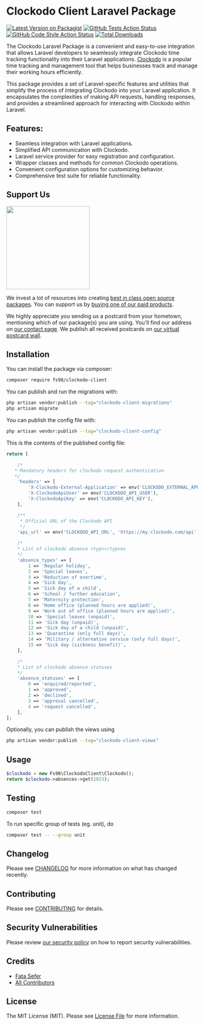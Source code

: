 # Clockodo Client Laravel Package

[![Latest Version on Packagist](https://img.shields.io/packagist/v/fs98/clockodo-client.svg?style=flat-square)](https://packagist.org/packages/fs98/clockodo-client)
[![GitHub Tests Action Status](https://img.shields.io/github/actions/workflow/status/fs98/clockodo-client/run-tests.yml?branch=main&label=tests&style=flat-square)](https://github.com/fs98/clockodo-client/actions?query=workflow%3Arun-tests+branch%3Amain)
[![GitHub Code Style Action Status](https://img.shields.io/github/actions/workflow/status/fs98/clockodo-client/fix-php-code-style-issues.yml?branch=main&label=code%20style&style=flat-square)](https://github.com/fs98/clockodo-client/actions?query=workflow%3A"Fix+PHP+code+style+issues"+branch%3Amain)
[![Total Downloads](https://img.shields.io/packagist/dt/fs98/clockodo-client.svg?style=flat-square)](https://packagist.org/packages/fs98/clockodo-client)

The Clockodo Laravel Package is a convenient and easy-to-use integration that allows Laravel developers to seamlessly integrate Clockodo time tracking functionality into their Laravel applications. [Clockodo](https://www.clockodo.com/en/) is a popular time tracking and management tool that helps businesses track and manage their working hours efficiently.

This package provides a set of Laravel-specific features and utilities that simplify the process of integrating Clockodo into your Laravel application. It encapsulates the complexities of making API requests, handling responses, and provides a streamlined approach for interacting with Clockodo within Laravel.

## Features:

-   Seamless integration with Laravel applications.
-   Simplified API communication with Clockodo.
-   Laravel service provider for easy registration and configuration.
-   Wrapper classes and methods for common Clockodo operations.
-   Convenient configuration options for customizing behavior.
-   Comprehensive test suite for reliable functionality.

## Support Us

[<img src="https://raw.githubusercontent.com/spatie/.github/main/docs/images/spatie.png" width="219px" />](https://spatie.be/github-ad-click/clockodo-client)

We invest a lot of resources into creating [best in class open source packages](https://spatie.be/open-source). You can support us by [buying one of our paid products](https://spatie.be/open-source/support-us).

We highly appreciate you sending us a postcard from your hometown, mentioning which of our package(s) you are using. You'll find our address on [our contact page](https://spatie.be/about-us). We publish all received postcards on [our virtual postcard wall](https://spatie.be/open-source/postcards).

## Installation

You can install the package via composer:

```bash
composer require fs98/clockodo-client
```

You can publish and run the migrations with:

```bash
php artisan vendor:publish --tag="clockodo-client-migrations"
php artisan migrate
```

You can publish the config file with:

```bash
php artisan vendor:publish --tag="clockodo-client-config"
```

This is the contents of the published config file:

```php
return [

    /*
   * Mandatory headers for clockodo request authentication
   */
    'headers' => [
        'X-Clockodo-External-Application' => env('CLOCKODO_EXTERNAL_APPLICATION'),
        'X-ClockodoApiUser' => env('CLOCKODO_API_USER'),
        'X-ClockodoApiKey' => env('CLOCKODO_API_KEY'),
    ],

    /**
     * Official URL of the Clockodo API
     */
    'api_url' => env('CLOCKODO_API_URL', 'https://my.clockodo.com/api'),

    /*
    * List of clockodo absence <typ></typ>es
    */
    'absence_types' => [
        1 => 'Regular holiday',
        2 => 'Special leaves',
        3 => 'Reduction of overtime',
        4 => 'Sick day',
        5 => 'Sick day of a child',
        6 => 'School / further education',
        7 => 'Maternity protection',
        8 => 'Home office (planned hours are applied)',
        9 => 'Work out of office (planned hours are applied)',
        10 => 'Special leaves (unpaid)',
        11 => 'Sick day (unpaid)',
        12 => 'Sick day of a child (unpaid)',
        13 => 'Quarantine (only full days)',
        14 => 'Military / alternative service (only full days)',
        15 => 'Sick day (sickness benefit)',
    ],

    /*
    * List of clockodo absence statuses
    */
    'absence_statuses' => [
        0 => 'enquired/reported',
        1 => 'approved',
        2 => 'declined',
        3 => 'approval cancelled',
        4 => 'request cancelled',
    ],
];
```

Optionally, you can publish the views using

```bash
php artisan vendor:publish --tag="clockodo-client-views"
```

## Usage

```php
$clockodo = new Fs98\ClockodoClient\Clockodo();
return $clockodo->absences->get(2023);
```

## Testing

```bash
composer test
```

To run specific group of tests (eg. unit), do

```bash
composer test -- --group unit
```

## Changelog

Please see [CHANGELOG](CHANGELOG.md) for more information on what has changed recently.

## Contributing

Please see [CONTRIBUTING](CONTRIBUTING.md) for details.

## Security Vulnerabilities

Please review [our security policy](../../security/policy) on how to report security vulnerabilities.

## Credits

-   [Fata Sefer](https://github.com/fs98)
-   [All Contributors](../../contributors)

## License

The MIT License (MIT). Please see [License File](LICENSE.md) for more information.
